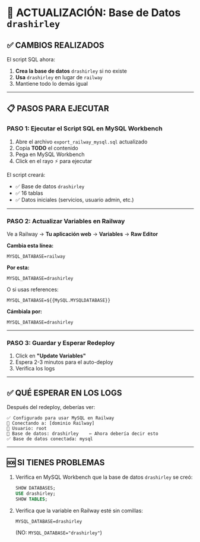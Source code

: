 # 🎯 ACTUALIZACIÓN: Base de Datos `drashirley`

## ✅ CAMBIOS REALIZADOS

El script SQL ahora:
1. **Crea la base de datos** `drashirley` si no existe
2. **Usa** `drashirley` en lugar de `railway`
3. Mantiene todo lo demás igual

---

## 📋 PASOS PARA EJECUTAR

### **PASO 1: Ejecutar el Script SQL en MySQL Workbench**

1. Abre el archivo `export_railway_mysql.sql` actualizado
2. Copia **TODO** el contenido
3. Pega en MySQL Workbench
4. Click en el rayo ⚡ para ejecutar

El script creará:
- ✅ Base de datos `drashirley`
- ✅ 16 tablas
- ✅ Datos iniciales (servicios, usuario admin, etc.)

---

### **PASO 2: Actualizar Variables en Railway**

Ve a Railway → **Tu aplicación web** → **Variables** → **Raw Editor**

**Cambia esta línea:**
```
MYSQL_DATABASE=railway
```

**Por esta:**
```
MYSQL_DATABASE=drashirley
```

O si usas references:
```
MYSQL_DATABASE=${{MySQL.MYSQLDATABASE}}
```

**Cámbiala por:**
```
MYSQL_DATABASE=drashirley
```

---

### **PASO 3: Guardar y Esperar Redeploy**

1. Click en **"Update Variables"**
2. Espera 2-3 minutos para el auto-deploy
3. Verifica los logs

---

## ✅ QUÉ ESPERAR EN LOS LOGS

Después del redeploy, deberías ver:

```
✅ Configurado para usar MySQL en Railway
🔌 Conectando a: [dominio Railway]
👤 Usuario: root
📁 Base de datos: drashirley    ← Ahora debería decir esto
✅ Base de datos conectada: mysql
```

---

## 🆘 SI TIENES PROBLEMAS

1. Verifica en MySQL Workbench que la base de datos `drashirley` se creó:
   ```sql
   SHOW DATABASES;
   USE drashirley;
   SHOW TABLES;
   ```

2. Verifica que la variable en Railway esté sin comillas:
   ```
   MYSQL_DATABASE=drashirley
   ```
   (NO: `MYSQL_DATABASE="drashirley"`)









